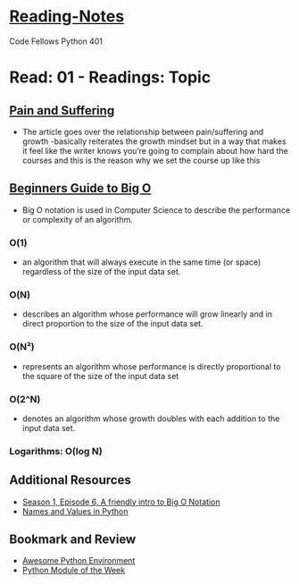 # [Reading-Notes](https://alsosteve.github.io/reading-notes/)
Code Fellows Python 401

# Read: 01 - Readings: Topic

## [Pain and Suffering](https://codefellows.github.io/code-401-python-guide/curriculum/class-01/notes/pain_suffering)
- The article goes over the relationship between pain/suffering and growth
-basically reiterates the growth mindset but in a way that makes it feel like the writer knows you’re going to complain about how hard the courses and this is the reason why we set the course up like this


## [Beginners Guide to Big O](https://rob-bell.net/2009/06/a-beginners-guide-to-big-o-notation)
- Big O notation is used in Computer Science to describe the performance or complexity of an algorithm.

### O(1)
- an algorithm that will always execute in the same time (or space) regardless of the size of the input data set.

### O(N)
- describes an algorithm whose performance will grow linearly and in direct proportion to the size of the input data set.

### O(N²)
-  represents an algorithm whose performance is directly proportional to the square of the size of the input data set

### O(2^N)
- denotes an algorithm whose growth doubles with each addition to the input data set.

### Logarithms: O(log N)

## Additional Resources
- [Season 1, Episode 6, A friendly intro to Big O Notation](https://www.codenewbie.org/basecs/8)
- [Names and Values in Python](https://www.youtube.com/watch?v=_AEJHKGk9ns)

## Bookmark and Review
- [Awesome Python Environment](https://towardsdatascience.com/how-to-setup-an-awesome-python-environment-for-data-science-or-anything-else-35d358cc95d5)
- [Python Module of the Week](https://pymotw.com/3/index.html)